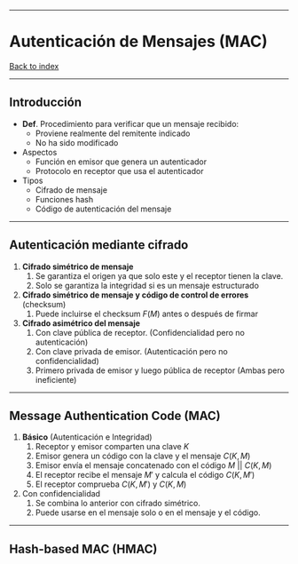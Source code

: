 
---
# Autenticación de Mensajes (MAC)

[Back to index](../README.md)

---

## Introducción
- **Def**. Procedimiento para verificar que un mensaje recibido:
	- Proviene realmente del remitente indicado
	- No ha sido modificado
- Aspectos
	- Función en emisor que genera un autenticador
	- Protocolo en receptor que usa el autenticador
- Tipos
	- Cifrado de mensaje
	- Funciones hash
	- Código de autenticación del mensaje
---
## Autenticación mediante cifrado
1. **Cifrado simétrico de mensaje**
	1. Se garantiza el origen ya que solo este y el receptor tienen la clave.
	2. Solo se garantiza la integridad si es un mensaje estructurado
2. **Cifrado simétrico de mensaje y código de control de errores** (checksum)
	1. Puede incluirse el checksum $F(M)$ antes o después de firmar
3. **Cifrado asimétrico del mensaje**
	1. Con clave pública de receptor. (Confidencialidad pero no autenticación)
	2. Con clave privada de emisor. (Autenticación pero no confidencialidad)
	3. Primero privada de emisor y luego pública de receptor (Ambas pero ineficiente)
---
## Message Authentication Code (MAC)
1. **Básico** (Autenticación e Integridad)
	1. Receptor y emisor comparten una clave $K$
	2. Emisor genera un código con la clave y el mensaje $C(K, M)$
	3. Emisor envía el mensaje concatenado con el código $M \:||\: C(K, M)$
	4. El receptor recibe el mensaje $M'$ y calcula el código $C(K, M')$
	5. El receptor comprueba $C(K, M')$ y $C(K, M)$
2. Con confidencialidad
	1. Se combina lo anterior con cifrado simétrico.
	2. Puede usarse en el mensaje solo o en el mensaje y el código.
---
## Hash-based MAC (HMAC)